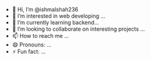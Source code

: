 - 👋 Hi, I’m @ishmalshah236
- 👀 I’m interested in web developing ...
- 🌱 I’m currently learning backend...
- 💞️ I’m looking to collaborate on interesting projects ...
- 📫 How to reach me ...
- 😄 Pronouns: ...
- ⚡ Fun fact: ...

<!---
ishmalshah236/ishmalshah236 is a ✨ special ✨ repository because its `README.md` (this file) appears on your GitHub profile.
You can click the Preview link to take a look at your changes.
--->
